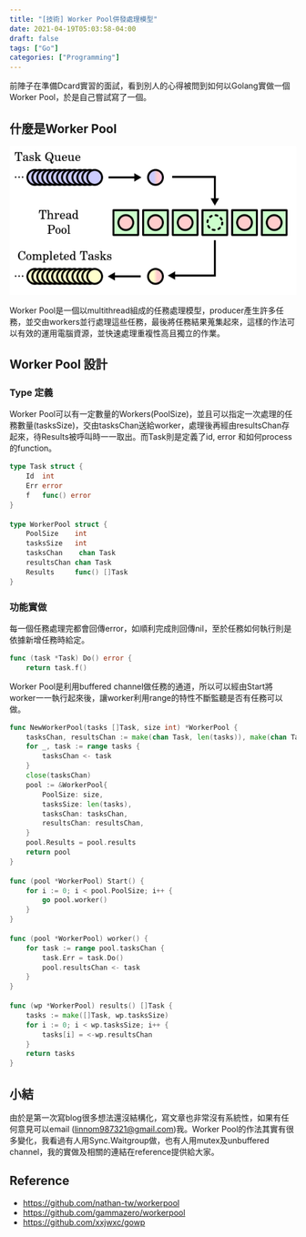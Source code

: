 ```yaml
---
title: "[技術] Worker Pool併發處理模型"
date: 2021-04-19T05:03:58-04:00
draft: false
tags: ["Go"]
categories: ["Programming"]
---
```


前陣子在準備Dcard實習的面試，看到別人的心得被問到如何以Golang實做一個Worker Pool，於是自己嘗試寫了一個。

## 什麼是Worker Pool

![worker-pool](/images/worker-pool/worker-pool.png)

Worker Pool是一個以multithread組成的任務處理模型，producer產生許多任務，並交由workers並行處理這些任務，最後將任務結果蒐集起來，這樣的作法可以有效的運用電腦資源，並快速處理重複性高且獨立的作業。

## Worker Pool 設計
 
### Type 定義

Worker Pool可以有一定數量的Workers(PoolSize)，並且可以指定一次處理的任務數量(tasksSize)，交由tasksChan送給worker，處理後再經由resultsChan存起來，待Results被呼叫時一一取出。而Task則是定義了id, error 和如何process的function。

```go
type Task struct {
	Id  int
	Err error
	f   func() error
}

type WorkerPool struct {
	PoolSize    int
	tasksSize   int
	tasksChan    chan Task
	resultsChan chan Task
	Results     func() []Task
}
```

### 功能實做

每一個任務處理完都會回傳error，如順利完成則回傳nil，至於任務如何執行則是依據新增任務時給定。

```go
func (task *Task) Do() error {
	return task.f()
```

Worker Pool是利用buffered channel做任務的通道，所以可以經由Start將worker一一執行起來後，讓worker利用range的特性不斷監聽是否有任務可以做。

```go
func NewWorkerPool(tasks []Task, size int) *WorkerPool {
	tasksChan, resultsChan := make(chan Task, len(tasks)), make(chan Task, len(tasks))
	for _, task := range tasks {
		tasksChan <- task
	}
	close(tasksChan)
	pool := &WorkerPool{
		PoolSize: size,
		tasksSize: len(tasks),
		tasksChan: tasksChan,
		resultsChan: resultsChan,
	}
	pool.Results = pool.results
	return pool
}

func (pool *WorkerPool) Start() {  
    for i := 0; i < pool.PoolSize; i++ {  
        go pool.worker()  
    }  
}  

func (pool *WorkerPool) worker() {  
    for task := range pool.tasksChan {  
        task.Err = task.Do()  
        pool.resultsChan <- task  
    }  
}  

func (wp *WorkerPool) results() []Task {
	tasks := make([]Task, wp.tasksSize)
	for i := 0; i < wp.tasksSize; i++ {
		tasks[i] = <-wp.resultsChan
	}
	return tasks
}
```

## 小結

由於是第一次寫blog很多想法還沒結構化，寫文章也非常沒有系統性，如果有任何意見可以email (linnom987321@gmail.com)我。Worker Pool的作法其實有很多變化，我看過有人用Sync.Waitgroup做，也有人用mutex及unbuffered channel，我的實做及相關的連結在reference提供給大家。

## Reference

* https://github.com/nathan-tw/workerpool
* https://github.com/gammazero/workerpool
* https://github.com/xxjwxc/gowp
